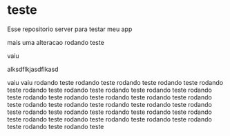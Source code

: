# teste
Esse repositorio server para testar meu app

mais uma alteracao
rodando teste

vaiu

alksdflkjasdflkasd

vaiu
vaiu
rodando teste
rodando teste
rodando teste
rodando teste
rodando teste
rodando teste
rodando teste
rodando teste
rodando teste
rodando teste
rodando teste
rodando teste
rodando teste
rodando teste
rodando teste
rodando teste
rodando teste
rodando teste
rodando teste
rodando teste
rodando teste
rodando teste
rodando teste
rodando teste
rodando teste
rodando teste
rodando teste
rodando teste
rodando teste
rodando teste
rodando teste
rodando teste
